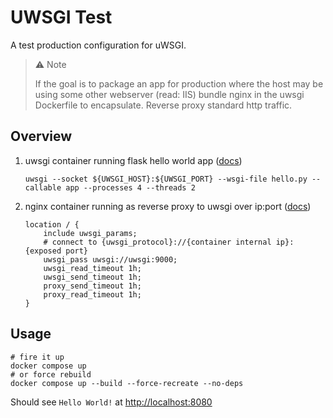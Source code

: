 # UWSGI Test

A test production configuration for uWSGI.

> ⚠️ ️Note
> 
> If the goal is to package an app for production where the host may be using some other webserver (read: IIS) bundle nginx in the uwsgi Dockerfile to encapsulate. Reverse proxy standard http traffic.

## Overview

1. uwsgi container running flask hello world app ([docs](https://uwsgi-docs.readthedocs.io/en/latest/WSGIquickstart.html#deploying-flask))
    ```shell
    uwsgi --socket ${UWSGI_HOST}:${UWSGI_PORT} --wsgi-file hello.py --callable app --processes 4 --threads 2
    ```
2. nginx container running as reverse proxy to uwsgi over ip:port ([docs](https://nginx.org/en/docs/http/ngx_http_uwsgi_module.html#uwsgi_pass))

    ```text
    location / {
        include uwsgi_params;
        # connect to {uwsgi_protocol}://{container internal ip}:{exposed port}
        uwsgi_pass uwsgi://uwsgi:9000;
        uwsgi_read_timeout 1h;
        uwsgi_send_timeout 1h;
        proxy_send_timeout 1h;
        proxy_read_timeout 1h;
    }
    ```
## Usage

```shell
# fire it up
docker compose up
# or force rebuild
docker compose up --build --force-recreate --no-deps
```

Should see `Hello World!` at [http://localhost:8080](http://localhost:8080)